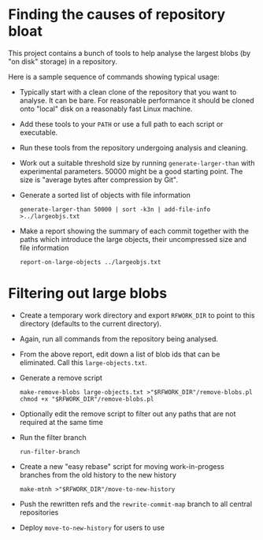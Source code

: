 # Finding the causes of repository bloat

This project contains a bunch of tools to help analyse the largest blobs (by
"on disk" storage) in a repository.

Here is a sample sequence of commands showing typical usage:

- Typically start with a clean clone of the repository that you want
  to analyse. It can be bare. For reasonable performance it should be
  cloned onto "local" disk on a reasonably fast Linux machine.

- Add these tools to your `PATH` or use a full path to each
  script or executable.

- Run these tools from the repository undergoing analysis and cleaning.

- Work out a suitable threshold size by running `generate-larger-than` with
  experimental parameters. 50000 might be a good starting point. The size is
  "average bytes after compression by Git".

- Generate a sorted list of objects with file information

  `generate-larger-than 50000 | sort -k3n | add-file-info >../largeobjs.txt`

- Make a report showing the summary of each commit together with the paths which
  introduce the large objects, their uncompressed size and file information

  `report-on-large-objects ../largeobjs.txt`

# Filtering out large blobs

- Create a temporary work directory and export `RFWORK_DIR` to point to this
directory (defaults to the current directory).

- Again, run all commands from the repository being analysed.

- From the above report, edit down a list of blob ids that can be eliminated.
  Call this `large-objects.txt`.

- Generate a remove script

  ```
  make-remove-blobs large-objects.txt >"$RFWORK_DIR"/remove-blobs.pl
  chmod +x "$RFWORK_DIR"/remove-blobs.pl
  ```

- Optionally edit the remove script to filter out any paths that are not
  required at the same time

- Run the filter branch

  `run-filter-branch`

- Create a new "easy rebase" script for moving work-in-progess branches from the
  old history to the new history

  `make-mtnh >"$RFWORK_DIR"/move-to-new-history`

- Push the rewritten refs and the `rewrite-commit-map` branch to all central
  repositories

- Deploy `move-to-new-history` for users to use
